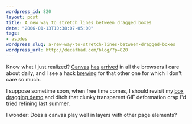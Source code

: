 ```yaml
--- 
wordpress_id: 820
layout: post
title: A new way to stretch lines between dragged boxes
date: "2006-01-13T10:38:07-05:00"
tags: 
- asides
wordpress_slug: a-new-way-to-stretch-lines-between-dragged-boxes
wordpress_url: http://decafbad.com/blog/?p=820
---
```

Know what I just realized?  [Canvas][] [has][ff] [arrived][saf] in all the browsers I care about daily, and I see a hack [brewing][ie] for that other one for which I don't care so much.  

I suppose sometime soon, when free time comes, I should revisit my [box dragging demo][drag] and ditch that clunky transparent GIF deformation crap I'd tried refining last summer.  

I wonder: Does a canvas play well in layers with other page elements?

[canvas]: http://www.whatwg.org/specs/web-apps/current-work/#canvas
[drag]: http://www.decafbad.com/blog/2005/07/02/drag_the_boxes_stretch_the_lines
[saf]: http://developer.apple.com/documentation/AppleApplications/Reference/SafariJSRef/Classes/Canvas.html
[ff]: http://developer.mozilla.org/en/docs/Drawing_Graphics_with_Canvas
[ie]: http://me.eae.net/archive/2005/12/29/canvas-in-ie/
